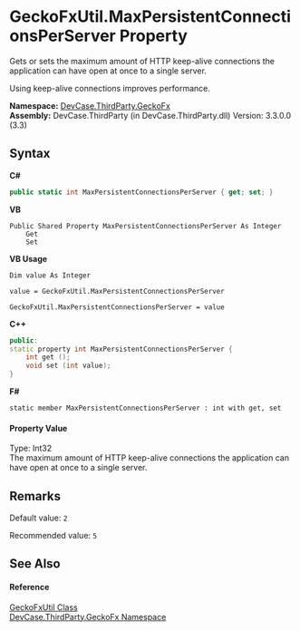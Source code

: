 # GeckoFxUtil.MaxPersistentConnectionsPerServer Property 
 

Gets or sets the maximum amount of HTTP keep-alive connections the application can have open at once to a single server. 

 Using keep-alive connections improves performance.

**Namespace:**&nbsp;<a href="N_DevCase_ThirdParty_GeckoFx">DevCase.ThirdParty.GeckoFx</a><br />**Assembly:**&nbsp;DevCase.ThirdParty (in DevCase.ThirdParty.dll) Version: 3.3.0.0 (3.3)

## Syntax

**C#**<br />
``` C#
public static int MaxPersistentConnectionsPerServer { get; set; }
```

**VB**<br />
``` VB
Public Shared Property MaxPersistentConnectionsPerServer As Integer
	Get
	Set
```

**VB Usage**<br />
``` VB Usage
Dim value As Integer

value = GeckoFxUtil.MaxPersistentConnectionsPerServer

GeckoFxUtil.MaxPersistentConnectionsPerServer = value
```

**C++**<br />
``` C++
public:
static property int MaxPersistentConnectionsPerServer {
	int get ();
	void set (int value);
}
```

**F#**<br />
``` F#
static member MaxPersistentConnectionsPerServer : int with get, set

```


#### Property Value
Type: Int32<br />The maximum amount of HTTP keep-alive connections the application can have open at once to a single server.

## Remarks
Default value: `2`

 Recommended value: `5`

## See Also


#### Reference
<a href="T_DevCase_ThirdParty_GeckoFx_GeckoFxUtil">GeckoFxUtil Class</a><br /><a href="N_DevCase_ThirdParty_GeckoFx">DevCase.ThirdParty.GeckoFx Namespace</a><br />